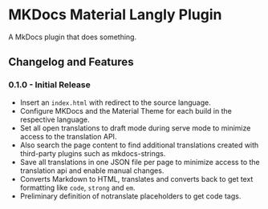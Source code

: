 # MKDocs Material Langly Plugin 

A MkDocs plugin that does something.

## Changelog and Features

### 0.1.0 - Initial Release
  
- Insert an `index.html` with redirect to the source language.
- Configure MKDocs and the Material Theme for each build in the respective language.
- Set all open translations to draft mode during serve mode to minimize access to the translation API.
- Also search the page content to find additional translations created with third-party plugins such as mkdocs-strings.
- Save all translations in one JSON file per page to minimize access to the translation api and enable manual changes.
- Converts Markdown to HTML, translates and converts back to get text formatting like `code`, `strong` and `em`.
- Preliminary definition of notranslate placeholders to get code tags.